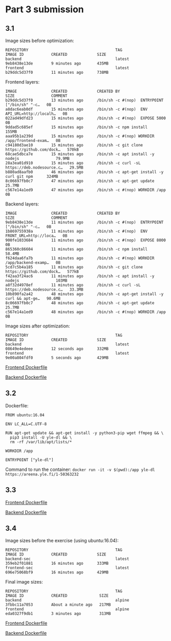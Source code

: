 # Part 3 submission

## 3.1

Image sizes before optimization:

```
REPOSITORY                                      TAG                 IMAGE ID            CREATED             SIZE 
backend                                         latest              9eb8438e13de        9 minutes ago       435MB
frontend                                        latest              b29ddc5d37f0        11 minutes ago      738MB
```

Frontend layers:

```
IMAGE               CREATED             CREATED BY                                      SIZE                COMMENT
b29ddc5d37f0        13 minutes ago      /bin/sh -c #(nop)  ENTRYPOINT ["/bin/sh" "-c…   0B                  
a8dac6eab0df        15 minutes ago      /bin/sh -c #(nop)  ENV API_URL=http://localh…   0B                  
022ad49dfd23        15 minutes ago      /bin/sh -c #(nop)  EXPOSE 5000                  0B                  
9ddad5c685ef        15 minutes ago      /bin/sh -c npm install                          155MB               
aaa95b1a239d        15 minutes ago      /bin/sh -c #(nop) WORKDIR /app/frontend-exam…   0B                  
c94180d3ae10        15 minutes ago      /bin/sh -c git clone https://github.com/dock…   570kB               
68cae5dbca7e        15 minutes ago      /bin/sh -c apt install -y nodejs                79.9MB              
28a3ea01d910        15 minutes ago      /bin/sh -c curl -sL https://deb.nodesource.c…   29.5MB              
b880ad8aafb0        46 minutes ago      /bin/sh -c apt-get install -y curl git npm      324MB               
8c06697fb0c7        47 minutes ago      /bin/sh -c apt-get update                       25.7MB              
c567e14a1ed9        47 minutes ago      /bin/sh -c #(nop) WORKDIR /app                  0B                
```

Backend layers:

```
IMAGE               CREATED             CREATED BY                                      SIZE                COMMENT
9eb8438e13de        11 minutes ago      /bin/sh -c #(nop)  ENTRYPOINT ["/bin/sh" "-c…   0B                  
1b869755938a        11 minutes ago      /bin/sh -c #(nop)  ENV FRONT_URL=http://loca…   0B                  
900fe1033684        11 minutes ago      /bin/sh -c #(nop)  EXPOSE 8000                  0B                  
865360c86604        11 minutes ago      /bin/sh -c npm install                          58.4MB              
f624daa6fa7b        11 minutes ago      /bin/sh -c #(nop) WORKDIR /app/backend-examp…   0B                  
5cd7c5b4a185        11 minutes ago      /bin/sh -c git clone https://github.com/dock…   577kB               
f42aa3f24ac6        11 minutes ago      /bin/sh -c apt install -y nodejs                103MB               
a8f32d4978ef        11 minutes ago      /bin/sh -c curl -sL https://deb.nodesource.c…   33.3MB              
10b890fa2a42        48 minutes ago      /bin/sh -c apt-get install -y curl && apt-ge…   90.6MB              
8c06697fb0c7        48 minutes ago      /bin/sh -c apt-get update                       25.7MB              
c567e14a1ed9        48 minutes ago      /bin/sh -c #(nop) WORKDIR /app                  0B        
```

Image sizes after optimization:

```
REPOSITORY                                      TAG                 IMAGE ID            CREATED             SIZE
backend                                         latest              08649e4edeee        12 seconds ago      332MB
frontend                                        latest              9e00a804fdf0        5 seconds ago       429MB
```

[Frontend Dockerfile](https://github.com/joonaspartanen/devopswithdocker/tree/master/part_3/3.1/frontend/Dockerfile)

[Backend Dockerfile](https://github.com/joonaspartanen/devopswithdocker/tree/master/part_3/3.1/backend/Dockerfile)

## 3.2

Dockerfile:

```
FROM ubuntu:16.04

ENV LC_ALL=C.UTF-8 

RUN apt-get update && apt-get install -y python3-pip wget ffmpeg && \
  pip3 install -U yle-dl && \ 
  rm -rf /var/lib/apt/lists/*

WORKDIR /app

ENTRYPOINT ["yle-dl"]
```

Command to run the container: ```docker run -it -v $(pwd):/app yle-dl https://areena.yle.fi/1-50363232```

## 3.3

[Frontend Dockerfile](https://github.com/joonaspartanen/devopswithdocker/tree/master/part_3/3.3/frontend/Dockerfile)

[Backend Dockerfile](https://github.com/joonaspartanen/devopswithdocker/tree/master/part_3/3.3/backend/Dockerfile)

## 3.4

Image sizes before the exercise (using ubuntu:16.04):

```
REPOSITORY                                      TAG                 IMAGE ID            CREATED             SIZE  
backend-sec                                     latest              359eb2f01881        16 minutes ago      333MB
frontend-sec                                    latest              696e75068bf9        16 minutes ago      429MB 
```

Final image sizes:

```
REPOSITORY                                      TAG                 IMAGE ID            CREATED              SIZE  
backend                                         alpine              3fbbc11a7053        About a minute ago   217MB 
frontend                                        alpine              eda0327f9db1        3 minutes ago        313MB 
```

[Frontend Dockerfile](https://github.com/joonaspartanen/devopswithdocker/tree/master/part_3/3.4/frontend/Dockerfile)

[Backend Dockerfile](https://github.com/joonaspartanen/devopswithdocker/tree/master/part_3/3.4/backend/Dockerfile)

